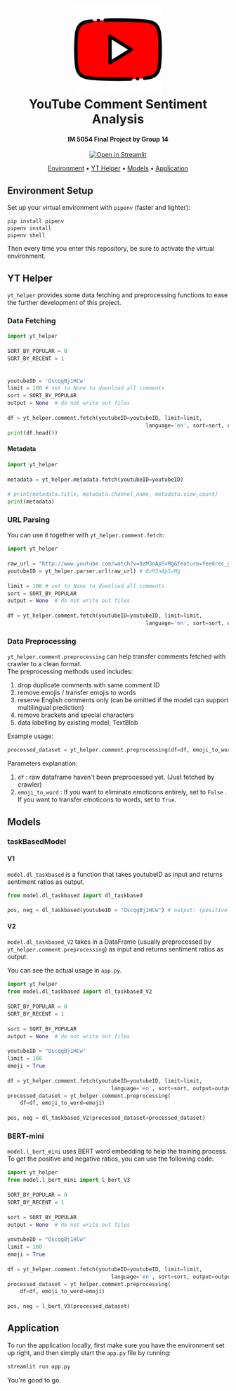 <h1 align="center">
  <br>
  <a href="https://share.streamlit.io/icheft/youtube-comment-sentiment-analysis/main/app.py"><img src="assets/img/youtube.png" alt="yt-logo" width="200"></a>
  <br>
  YouTube Comment Sentiment Analysis
  <br>
</h1>

<h4 align="center">IM 5054 Final Project by Group 14</h4>

<p align="center">
  <a href="https://share.streamlit.io/icheft/youtube-comment-sentiment-analysis/main/app.py">
    <img src="https://static.streamlit.io/badges/streamlit_badge_black_white.svg"
         alt="Open in Streamlit">
  </a>
</p>

<p align="center">
  <a href="#demo">Environment</a> •
  <a href="#getting-started">YT Helper</a> •
  <a href="#how-to-use">Models</a> •
  <a href="#how-to-use">Application</a>
</p>

## Environment Setup

Set up your virtual environment with `pipenv` (faster and lighter):

```shell
pip install pipenv
pipenv install
pipenv shell
```

Then every time you enter this repository, be sure to activate the virtual environment.

## YT Helper

`yt_helper` provides some data fetching and preprocessing functions to ease the further development of this project.

### Data Fetching

```py
import yt_helper

SORT_BY_POPULAR = 0
SORT_BY_RECENT = 1


youtubeID = 'OscqgBj1HCw'
limit = 100 # set to None to download all comments
sort = SORT_BY_POPULAR
output = None  # do not write out files

df = yt_helper.comment.fetch(youtubeID=youtubeID, limit=limit,
                                            language='en', sort=sort, output=output)
print(df.head())
```

#### Metadata

```py
import yt_helper

metadata = yt_helper.metadata.fetch(youtubeID=youtubeID)

# print(metadata.title, metadata.channel_name, metadata.view_count)
print(metadata)
```

### URL Parsing

You can use it together with `yt_helper.comment.fetch`:

```py
import yt_helper

raw_url = "http://www.youtube.com/watch?v=0zM3nApSvMg&feature=feedrec_grec_index"
youtubeID = yt_helper.parser.url(raw_url) # 0zM3nApSvMg

limit = 100 # set to None to download all comments
sort = SORT_BY_POPULAR
output = None  # do not write out files

df = yt_helper.comment.fetch(youtubeID=youtubeID, limit=limit,
                                            language='en', sort=sort, output=output)
```

### Data Preprocessing

`yt_helper.comment.preprocessing` can help transfer comments fetched with crawler to a clean format.  
The preprocessing methods used includes:  
1. drop duplicate comments with same comment ID
2. remove emojis / transfer emojis to words
3. reserve English comments only (can be omitted if the model can support multilingual prediction)
4. remove brackets and special characters
5. data labelling by existing model, TextBlob

Example usage:  
```py
processed_dataset = yt_helper.comment.preprocessing(df=df, emoji_to_word=True)
```
Parameters explanation:  
1. `df` : raw dataframe haven't been preprocessed yet. (Just fetched by crawler)
2. `emoji_to_word` : If you want to eliminate emoticons entirely, set to `False` . If you want to transfer emoticons to words, set to `True`. 


## Models
### taskBasedModel

#### V1

`model.dl_taskbased` is a function that takes youtubeID as input and returns sentiment ratios as output.

```py
from model.dl_taskbased import dl_taskbased

pos, neg = dl_taskbased(youtubeID = "OscqgBj1HCw") # output: (positive ratio, negative ratio) 
```

#### V2

`model.dl_taskbased_V2` takes in a DataFrame (usually preprocessed by `yt_helper.comment.preprocessing`) as input and returns sentiment ratios as output.

You can see the actual usage in `app.py`.

```py
import yt_helper
from model.dl_taskbased import dl_taskbased_V2

SORT_BY_POPULAR = 0
SORT_BY_RECENT = 1

sort = SORT_BY_POPULAR
output = None  # do not write out files

youtubeID = "OscqgBj1HCw"
limit = 100
emoji = True

df = yt_helper.comment.fetch(youtubeID=youtubeID, limit=limit,
                                 language='en', sort=sort, output=output)
processed_dataset = yt_helper.comment.preprocessing(
    df=df, emoji_to_word=emoji)

pos, neg = dl_taskbased_V2(processed_dataset=processed_dataset)
```

### BERT-mini

`model.l_bert_mini` uses BERT word embedding to help the training process. To get the positive and negative ratios, you can use the following code:

```py
import yt_helper
from model.l_bert_mini import l_bert_V3

SORT_BY_POPULAR = 0
SORT_BY_RECENT = 1

sort = SORT_BY_POPULAR
output = None  # do not write out files

youtubeID = "OscqgBj1HCw"
limit = 100
emoji = True

df = yt_helper.comment.fetch(youtubeID=youtubeID, limit=limit,
                                 language='en', sort=sort, output=output)
processed_dataset = yt_helper.comment.preprocessing(
    df=df, emoji_to_word=emoji)

pos, neg = l_bert_V3(processed_dataset)
```

## Application

To run the application locally, first make sure you have the environment set up right, and then simply start the `app.py` file by running:

```py
streamlit run app.py
```

You're good to go. 